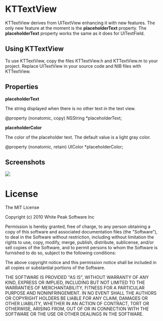 KTTextView
==========

KTTextView derives from UITextView enhancing it with new features. The only new feature at the moment is the **placeholderText** property. The **placeholderText** property works the same as it does for UITextField.


Using KTTextView
----------------

To use KTTextView, copy the files KTTextView.h and KTTextView.m to your project. Replace UITextView in your source code and NIB files with KTTextView.


Properties
----------

**placeholderText**

The string displayed when there is no other text in the text view.

@property (nonatomic, copy) NSString *placeholderText;


**placeholderColor**

The color of the placeholder text. The default value is a light gray color.

@property (nonatomic, retain) UIColor *placeholderColor;


Screenshots
-----------

[![](http://farm6.static.flickr.com/5049/5243475037_be5c5c998f_m.jpg)](http://farm6.static.flickr.com/5049/5243475037_be5c5c998f_b.jpg)


License
=======

The MIT License

Copyright (c) 2010 White Peak Software Inc

Permission is hereby granted, free of charge, to any person obtaining a copy
of this software and associated documentation files (the "Software"), to deal
in the Software without restriction, including without limitation the rights
to use, copy, modify, merge, publish, distribute, sublicense, and/or sell
copies of the Software, and to permit persons to whom the Software is
furnished to do so, subject to the following conditions:

The above copyright notice and this permission notice shall be included in
all copies or substantial portions of the Software.

THE SOFTWARE IS PROVIDED "AS IS", WITHOUT WARRANTY OF ANY KIND, EXPRESS OR
IMPLIED, INCLUDING BUT NOT LIMITED TO THE WARRANTIES OF MERCHANTABILITY,
FITNESS FOR A PARTICULAR PURPOSE AND NONINFRINGEMENT. IN NO EVENT SHALL THE
AUTHORS OR COPYRIGHT HOLDERS BE LIABLE FOR ANY CLAIM, DAMAGES OR OTHER
LIABILITY, WHETHER IN AN ACTION OF CONTRACT, TORT OR OTHERWISE, ARISING FROM,
OUT OF OR IN CONNECTION WITH THE SOFTWARE OR THE USE OR OTHER DEALINGS IN
THE SOFTWARE.